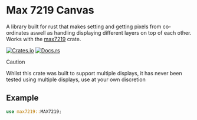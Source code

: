 # Max 7219 Canvas

A library built for rust that makes setting and getting pixels from co-ordinates aswell as handling displaying different layers on top of each other. Works with the [max7219](https://crates.io/crates/max7219) crate.

[![Crates.io][crates-badge]][crates-url]
[![Docs.rs][docs-badge]][docs-url]

[crates-badge]: https://img.shields.io/crates/v/max7219-canvas.svg
[crates-url]: https://crates.io/crates/max7219-canvas
[docs-badge]: https://docs.rs/max7219-canvas/badge.svg
[docs-url]: https://docs.rs/max7219-canvas

> [!CAUTION]
> Whilst this crate was built to support multiple displays, it has never been tested using multiple displays, use at your own discretion

## Example

```rust
use max7219::MAX7219;
```
